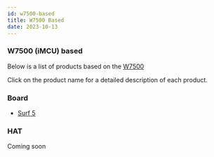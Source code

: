 ```yaml
---
id: w7500-based
title: W7500 Based
date: 2023-10-13
---
```


### W7500 (iMCU) based

Below is a list of products based on the [W7500](./../../../Chip/MCU/W7500/Overview.md)
    
Click on the product name for a detailed description of each product.

### Board

* [Surf 5](./surf5.md)


### HAT

Coming soon
